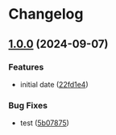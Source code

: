 # Changelog

## [1.0.0](https://github.com/joshuaavalon/mdhs/compare/date-v1.0.0...date-v1.0.0) (2024-09-07)


### Features

* initial date ([22fd1e4](https://github.com/joshuaavalon/mdhs/commit/22fd1e438b84410403f486b9f0691e7658e67d96))


### Bug Fixes

* test ([5b07875](https://github.com/joshuaavalon/mdhs/commit/5b0787516569b8078d1e981c90271c3b5ef972e3))
